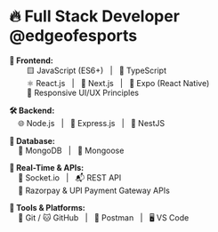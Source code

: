 # 🔥 Full Stack Developer @edgeofesports

**🚀 Frontend:**  
&nbsp;&nbsp;&nbsp;&nbsp;&nbsp;&nbsp;&nbsp;&nbsp;🟨 JavaScript (ES6+) &nbsp;&nbsp;|&nbsp;&nbsp; 🔷 TypeScript  
&nbsp;&nbsp;&nbsp;&nbsp;&nbsp;&nbsp;&nbsp;&nbsp;⚛️ React.js &nbsp;&nbsp;|&nbsp;&nbsp; 🧭 Next.js &nbsp;&nbsp;|&nbsp;&nbsp; 📱 Expo (React Native)  
&nbsp;&nbsp;&nbsp;&nbsp;&nbsp;&nbsp;&nbsp;&nbsp;🎨 Responsive UI/UX Principles

**🛠️ Backend:**  
&nbsp;&nbsp;&nbsp;&nbsp;🌐 Node.js &nbsp;&nbsp;|&nbsp;&nbsp; 🚂 Express.js &nbsp;&nbsp;|&nbsp;&nbsp; 🧭 NestJS

**💾 Database:**  
&nbsp;&nbsp;&nbsp;&nbsp;🍃 MongoDB &nbsp;&nbsp;|&nbsp;&nbsp; 🔗 Mongoose

**📡 Real-Time & APIs:**  
&nbsp;&nbsp;&nbsp;&nbsp;💬 Socket.io &nbsp;&nbsp;|&nbsp;&nbsp; 📬 REST API  
&nbsp;&nbsp;&nbsp;&nbsp;💸 Razorpay & UPI Payment Gateway APIs

**🧰 Tools & Platforms:**  
&nbsp;&nbsp;&nbsp;&nbsp;🔧 Git / 🐱 GitHub &nbsp;&nbsp;|&nbsp;&nbsp; 🧪 Postman &nbsp;&nbsp;|&nbsp;&nbsp; 🖥️ VS Code

<!--
**dev-dheerajthakur/dev-dheerajthakur** is a ✨ _special_ ✨ repository because its `README.md` (this file) appears on your GitHub profile.

Here are some ideas to get you started:

- 🔭 I’m currently working on ...
- 🌱 I’m currently learning ...
- 👯 I’m looking to collaborate on ...
- 🤔 I’m looking for help with ...
- 💬 Ask me about ...
- 📫 How to reach me: ...
- 😄 Pronouns: ...
- ⚡ Fun fact: ...
-->
